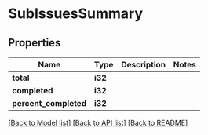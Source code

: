 # SubIssuesSummary

## Properties

Name | Type | Description | Notes
------------ | ------------- | ------------- | -------------
**total** | **i32** |  | 
**completed** | **i32** |  | 
**percent_completed** | **i32** |  | 

[[Back to Model list]](../README.md#documentation-for-models) [[Back to API list]](../README.md#documentation-for-api-endpoints) [[Back to README]](../README.md)


